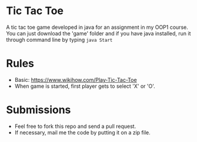 Tic Tac Toe
========================
A tic tac toe game developed in java for an assignment in my OOP1 course. You can just download the 'game' folder and if you have java installed, run it through command line by typing `java Start`


Rules
========================
* Basic: https://www.wikihow.com/Play-Tic-Tac-Toe
* When game is started, first player gets to select 'X' or 'O'. 

Submissions
========================
* Feel free to fork this repo and send a pull request.
* If necessary, mail me the code by putting it on a zip file.
